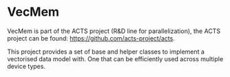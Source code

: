 # VecMem

VecMem is part of the ACTS project (R&D line for parallelization), the ACTS
project can be found: https://github.com/acts-project/acts.

This project provides a set of base and helper classes to implement a vectorised
data model with. One that can be efficiently used across multiple device types.

